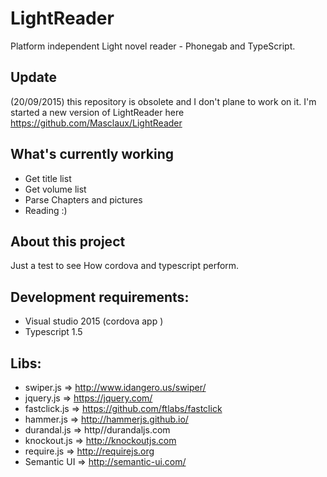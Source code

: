# LightReader
Platform independent Light novel reader - Phonegab and TypeScript.

## Update

(20/09/2015) this repository is obsolete and I don't plane to work on it.
I'm started a new version of LightReader here https://github.com/Masclaux/LightReader

## What's currently working

* Get title list
* Get volume list
* Parse Chapters and pictures
* Reading :)

## About this project

Just a test to see How cordova and typescript perform.

## Development requirements:
* Visual studio 2015 (cordova app )
* Typescript 1.5

## Libs:

* swiper.js => http://www.idangero.us/swiper/
* jquery.js => https://jquery.com/
* fastclick.js => https://github.com/ftlabs/fastclick
* hammer.js => http://hammerjs.github.io/
* durandal.js => http//durandaljs.com
* knockout.js => http://knockoutjs.com
* require.js => http://requirejs.org
* Semantic UI => http://semantic-ui.com/

